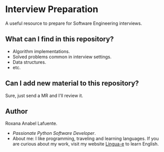 # Interview Preparation

A useful resource to prepare for Software Engineering interviews.

## What can I find in this repository?

- Algorithm implementations.
- Solved problems common in interview settings. 
- Data structures.
- etc.

## Can I add new material to this repository?

Sure, just send a MR and I'll review it.

## Author

Roxana Anabel Lafuente.

- <i>Passionate Python Software Developer</i>.
- About me: I like programming, traveling and learning languages. If you are curious about my work, visit my website [Lingua-e](http://www.lingua-e.com) to learn English.
